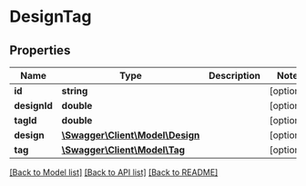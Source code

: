 # DesignTag

## Properties
Name | Type | Description | Notes
------------ | ------------- | ------------- | -------------
**id** | **string** |  | [optional] 
**designId** | **double** |  | [optional] 
**tagId** | **double** |  | [optional] 
**design** | [**\Swagger\Client\Model\Design**](Design.md) |  | [optional] 
**tag** | [**\Swagger\Client\Model\Tag**](Tag.md) |  | [optional] 

[[Back to Model list]](../README.md#documentation-for-models) [[Back to API list]](../README.md#documentation-for-api-endpoints) [[Back to README]](../README.md)


